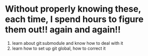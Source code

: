 Without properly knowing these, each time, I spend hours to figure them out!! again and again!!
================

1. learn about git:submodule and know how to deal with it 
2. learn how to set up git global, how to correct it

